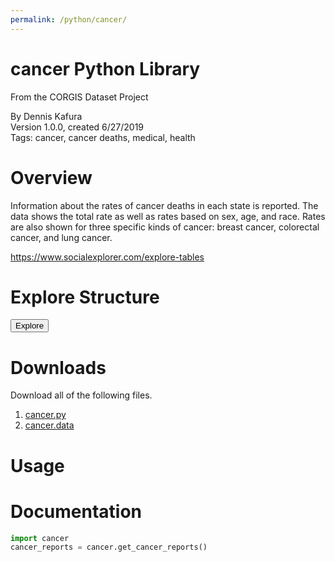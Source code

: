 ```yaml
---
permalink: /python/cancer/
---
```


# cancer Python Library

<p class='lead'>From the CORGIS Dataset Project</p>

<span class='text-muted'>By Dennis Kafura</span><br>
<span class='text-muted'>Version 1.0.0, created 6/27/2019</span><br>
<span class='text-muted'>Tags: cancer, cancer deaths, medical, health</span>

# Overview

Information about the rates of cancer deaths in each state is reported. The data shows the total rate as well as rates based on sex, age, and race. Rates are also shown for three specific kinds of cancer: breast cancer, colorectal cancer, and lung cancer.

<https://www.socialexplorer.com/explore-tables>

> 

# Explore Structure

<button>Explore</button>

# Downloads

Download all of the following files.

1. [cancer.py](../../datasets/python/cancer/cancer.py)
2. [cancer.data](../../datasets/python/cancer/cancer.data)

# Usage

# Documentation

```python
import cancer
cancer_reports = cancer.get_cancer_reports()
```